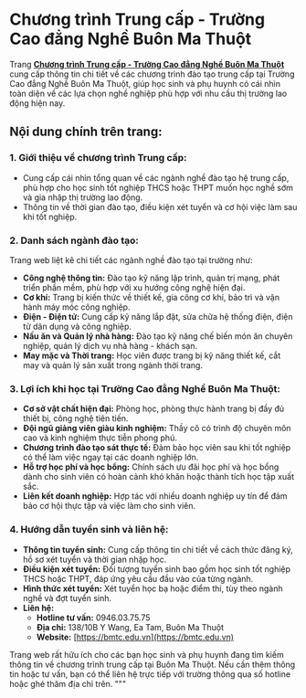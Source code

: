 
# Chương trình Trung cấp - Trường Cao đẳng Nghề Buôn Ma Thuột

Trang [**Chương trình Trung cấp - Trường Cao đẳng Nghề Buôn Ma Thuột**](https://bmtc.edu.vn/chuong-trinh-trung-cap) cung cấp thông tin chi tiết về các chương trình đào tạo trung cấp tại Trường Cao đẳng Nghề Buôn Ma Thuột, giúp học sinh và phụ huynh có cái nhìn toàn diện về các lựa chọn nghề nghiệp phù hợp với nhu cầu thị trường lao động hiện nay.  

## **Nội dung chính trên trang:**  

### 1. Giới thiệu về chương trình Trung cấp:  
- Cung cấp cái nhìn tổng quan về các ngành nghề đào tạo hệ trung cấp, phù hợp cho học sinh tốt nghiệp THCS hoặc THPT muốn học nghề sớm và gia nhập thị trường lao động.  
- Thông tin về thời gian đào tạo, điều kiện xét tuyển và cơ hội việc làm sau khi tốt nghiệp.  

### 2. Danh sách ngành đào tạo:  
Trang web liệt kê chi tiết các ngành nghề đào tạo tại trường như:  
- **Công nghệ thông tin:** Đào tạo kỹ năng lập trình, quản trị mạng, phát triển phần mềm, phù hợp với xu hướng công nghệ hiện đại.  
- **Cơ khí:** Trang bị kiến thức về thiết kế, gia công cơ khí, bảo trì và vận hành máy móc công nghiệp.  
- **Điện - Điện tử:** Cung cấp kỹ năng lắp đặt, sửa chữa hệ thống điện, điện tử dân dụng và công nghiệp.  
- **Nấu ăn và Quản lý nhà hàng:** Đào tạo kỹ năng chế biến món ăn chuyên nghiệp, quản lý dịch vụ nhà hàng - khách sạn.  
- **May mặc và Thời trang:** Học viên được trang bị kỹ năng thiết kế, cắt may và quản lý sản xuất trong ngành thời trang.  

### 3. Lợi ích khi học tại Trường Cao đẳng Nghề Buôn Ma Thuột:  
- **Cơ sở vật chất hiện đại:** Phòng học, phòng thực hành trang bị đầy đủ thiết bị, công nghệ tiên tiến.  
- **Đội ngũ giảng viên giàu kinh nghiệm:** Thầy cô có trình độ chuyên môn cao và kinh nghiệm thực tiễn phong phú.  
- **Chương trình đào tạo sát thực tế:** Đảm bảo học viên sau khi tốt nghiệp có thể làm việc ngay tại các doanh nghiệp lớn.  
- **Hỗ trợ học phí và học bổng:** Chính sách ưu đãi học phí và học bổng dành cho sinh viên có hoàn cảnh khó khăn hoặc thành tích học tập xuất sắc.  
- **Liên kết doanh nghiệp:** Hợp tác với nhiều doanh nghiệp uy tín để đảm bảo cơ hội thực tập và việc làm cho sinh viên.  

### 4. Hướng dẫn tuyển sinh và liên hệ:  
- **Thông tin tuyển sinh:** Cung cấp thông tin chi tiết về cách thức đăng ký, hồ sơ xét tuyển và thời gian nhập học.  
- **Điều kiện xét tuyển:** Đối tượng tuyển sinh bao gồm học sinh tốt nghiệp THCS hoặc THPT, đáp ứng yêu cầu đầu vào của từng ngành.  
- **Hình thức xét tuyển:** Xét tuyển học bạ hoặc điểm thi, tùy theo ngành nghề và đợt tuyển sinh.  
- **Liên hệ:**  
  - **Hotline tư vấn:** 0946.03.75.75  
  - **Địa chỉ:** 138/10B Y Wang, Ea Tam, Buôn Ma Thuột  
  - **Website:** [https://bmtc.edu.vn](https://bmtc.edu.vn)  

Trang web rất hữu ích cho các bạn học sinh và phụ huynh đang tìm kiếm thông tin về chương trình trung cấp tại Buôn Ma Thuột. Nếu cần thêm thông tin hoặc tư vấn, bạn có thể liên hệ trực tiếp với trường thông qua số hotline hoặc ghé thăm địa chỉ trên.
"""

